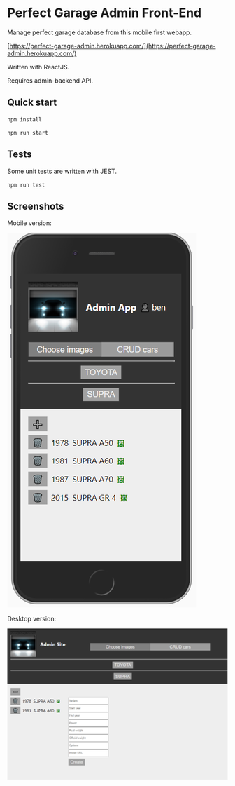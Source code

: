# Perfect Garage Admin Front-End

Manage perfect garage database from this mobile first webapp.

[https://perfect-garage-admin.herokuapp.com/](https://perfect-garage-admin.herokuapp.com/)

Written with ReactJS.

Requires admin-backend API.

## Quick start

```
npm install
```
```
npm run start
```

## Tests

Some unit tests are written with JEST.

```
npm run test
```

## Screenshots

Mobile version:

![Perfect Garage Admin for Mobile](screenshot-mobile.png "Perfect Garage Admin for Mobile")

Desktop version:

![Perfect Garage Admin for Desktop](screenshot-desktop.png "Perfect Garage Admin for Desktop")

